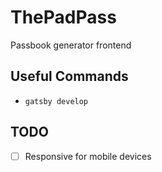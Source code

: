 # ThePadPass
Passbook generator frontend

## Useful Commands
- `gatsby develop`

## TODO
- [ ] Responsive for mobile devices